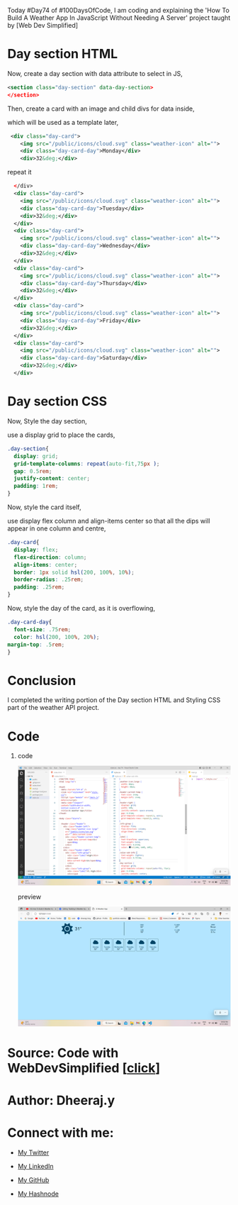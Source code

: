 Today #Day74 of #100DaysOfCode, I am coding and explaining the 'How To Build A Weather App In JavaScript Without Needing A Server' project taught by \[Web Dev Simplified\]

# Day section HTML

Now, create a day section with data attribute to select in JS,

```xml
<section class="day-section" data-day-section>
</section>
```

Then, create a card with an image and child divs for data inside,

which will be used as a template later,

```xml
 <div class="day-card">
    <img src="/public/icons/cloud.svg" class="weather-icon" alt="">
    <div class="day-card-day">Monday</div>
    <div>32&deg;</div>
```

repeat it

```xml
  </div>
  <div class="day-card">
    <img src="/public/icons/cloud.svg" class="weather-icon" alt="">
    <div class="day-card-day">Tuesday</div>
    <div>32&deg;</div>
  </div>
  <div class="day-card">
    <img src="/public/icons/cloud.svg" class="weather-icon" alt="">
    <div class="day-card-day">Wednesday</div>
    <div>32&deg;</div>
  </div>
  <div class="day-card">
    <img src="/public/icons/cloud.svg" class="weather-icon" alt="">
    <div class="day-card-day">Thursday</div>
    <div>32&deg;</div>
  </div>
  <div class="day-card">
    <img src="/public/icons/cloud.svg" class="weather-icon" alt="">
    <div class="day-card-day">Friday</div>
    <div>32&deg;</div>
  </div>
  <div class="day-card">
    <img src="/public/icons/cloud.svg" class="weather-icon" alt="">
    <div class="day-card-day">Saturday</div>
    <div>32&deg;</div>
  </div>
```

# Day section CSS

Now, Style the day section,

use a display grid to place the cards,

```css
.day-section{
  display: grid;
  grid-template-columns: repeat(auto-fit,75px );
  gap: 0.5rem;
  justify-content: center;
  padding: 1rem;
}
```

Now, style the card itself,

use display flex column and align-items center so that all the dips will appear in one column and centre,

```css
.day-card{
  display: flex;
  flex-direction: column;
  align-items: center;
  border: 1px solid hsl(200, 100%, 10%);
  border-radius: .25rem;
  padding: .25rem;
}
```

Now, style the day of the card, as it is overflowing,

```css
.day-card-day{
  font-size: .75rem;
  color: hsl(200, 100%, 20%);
margin-top: .5rem;
}
```

# Conclusion

I completed the writing portion of the Day section HTML and Styling CSS part of the weather API project.

# Code

1. code
    
    ![Alt text](1.%20day74%20code.png)
    
    preview
    
    ![Alt text](2.%20day74%20preview.png)
    

# Source: Code with WebDevSimplified \[[click](https://youtu.be/w0VEOghdMpQ)\]

# Author: Dheeraj.y

# Connect with me:

* [My Twitter](https://twitter.com/yssdheeraj)
    
* [My LinkedIn](https://www.linkedin.com/in/dheerajy1/)
    
* [My GitHub](https://github.com/dheerajy1)
    
* [My Hashnode](https://dheerajy1.hashnode.dev/)